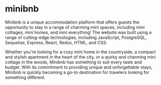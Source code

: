 # minibnb
Minibnb is a unique accommodation platform that offers guests the opportunity to stay in a range of charming mini spaces, including mini cottages, mini homes, and mini everything! The website was built using a range of cutting-edge technologies, including JavaScript, PostgreSQL, Sequelize, Express, React, Redux, HTML, and CSS.

Whether you're looking for a cozy mini home in the countryside, a compact and stylish apartment in the heart of the city, or a quirky and charming mini cottage in the woods, Minibnb has something to suit every taste and budget. With its commitment to providing unique and unforgettable stays, Minibnb is quickly becoming a go-to destination for travelers looking for something different.
